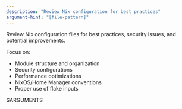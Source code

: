 ```yaml
---
description: "Review Nix configuration for best practices"
argument-hint: "[file-pattern]"
---
```

Review Nix configuration files for best practices, security issues, and potential improvements.

Focus on:
- Module structure and organization
- Security configurations
- Performance optimizations
- NixOS/Home Manager conventions
- Proper use of flake inputs

$ARGUMENTS
